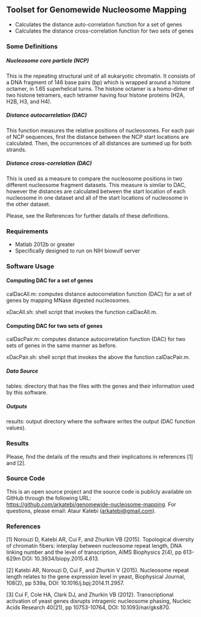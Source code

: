 ## Toolset for Genomewide Nucleosome Mapping
* Calculates the distance auto-correlation function for a set of genes
* Calculates the distance cross-correlation function for two sets of genes

### Some Definitions
##### Nucleosome core particle (NCP)
This is the repeating structural unit of all eukaryotic chromatin. It consists
of a DNA fragment of 146 base pairs (bp) which is wrapped around a histone 
octamer, in 1.65 superhelical turns. The histone octamer is a homo-dimer of 
two histone tetramers, each tetramer having four histone proteins (H2A, H2B, 
H3, and H4).
     
##### Distance autocorrelation (DAC)
This function measures the relative positions of nucleosomes. For each
pair of NCP sequences, first the distance between the NCP start locations are
calculated. Then, the occurrences of all distances are summed up for both
strands.

##### Distance cross-correlation (DAC)
This is used as a measure to compare the nucleosome positions in two different
nucleosome fragment datasets. This measure is similar to DAC, however the 
distances are calculated between the start location of each nucleosome in one 
dataset and all of the start locations of nucleosome in the other dataset.

Please, see the References for further datails of these definitions.

### Requirements 
* Matlab 2012b or greater
* Specifically designed to run on NIH biowulf server

### Software Usage 

#### Computing DAC for a set of genes

calDacAll.m: computes distance autocorrelation function (DAC) for a set 
of genes by mapping MNase digested nucleosomes.

xDacAll.sh: shell script that invokes the function calDacAll.m.

#### Computing DAC for two sets of genes

calDacPair.m: computes distance autocorrelation function (DAC) for two
sets of genes in the same manner as before.

xDacPair.sh: shell script that invokes the above the function calDacPair.m.

##### Data Source
tables: directory that has the files with the genes and their information used
by this software.

##### Outputs 
results: output directory where the software writes the output
(DAC function values).

### Results 
Please, find the details of the results and their implications in
references [1] and [2].

### Source Code
This is an open source project and the source code is publicly available on
GitHub through the following URL: 
https://github.com/arkatebi/genomewide-nucleosome-mapping.
For questions, please email: Ataur Katebi (arkatebi@gmail.com).

### References
[1] Norouzi D, Katebi AR, Cui F, and Zhurkin VB (2015). Topological diversity of
chromatin fibers: interplay between nucleosome repeat length, DNA linking number
and the level of transcription, AIMS Biophysics 2(4), pp 613-629m DOI:
10.3934/biopy.2015.4.613.

[2] Katebi AR, Norouzi D, Cui F, and Zhurkin V (2015). Nucleosome repeat length
relates to the gene expression level in yeast, Biophysical Journal, 108(2),
pp 539a, DOI: 10.1016/j.bpj:2014.11.2957.

[3] Cui F, Cole HA, Clark DJ, and Zhurkin VB (2012). Transcriptional activation of 
yeast genes disrupts intragenic nucleosome phasing, Nucleic Acids Research 40(21), 
pp 10753-10764, DOI: 10.1093/nar/gks870.
